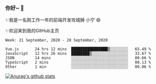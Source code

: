 ### 你好~  👋

✨我是一名刚工作一年的前端开发攻城狮 小宁 😄

✨欢迎来到我的GitHub主页
<!--
**7148505/7148505** is a ✨ _special_ ✨ repository because its `README.md` (this file) appears on your GitHub profile.

Here are some ideas to get you started:

- 🔭 I’m currently working on ...
- 🌱 I’m currently learning ...
- 👯 I’m looking to collaborate on ...
- 🤔 I’m looking for help with ...
- 💬 Ask me about ...
- 📫 How to reach me: ...
- 😄 Pronouns: ...
- ⚡ Fun fact: ...
-->

<!--START_SECTION:waka-->
```text
Week: 21 September, 2020 - 28 September, 2020

Vue.js       24 hrs 12 mins  ████████████████▒░░░░░░░░   65.49 % 
JavaScript   12 hrs 26 mins  ████████▒░░░░░░░░░░░░░░░░   33.67 % 
JSON         14 mins         ░░░░░░░░░░░░░░░░░░░░░░░░░   00.66 % 
TypeScript   2 mins          ░░░░░░░░░░░░░░░░░░░░░░░░░   00.13 % 
Other        1 min           ░░░░░░░░░░░░░░░░░░░░░░░░░   00.06 % 
```
<!--END_SECTION:waka-->

[![Anurag's github stats](https://github-readme-stats.vercel.app/api?username=ZhangNing-debug)](https://github.com/anuraghazra/github-readme-stats)
